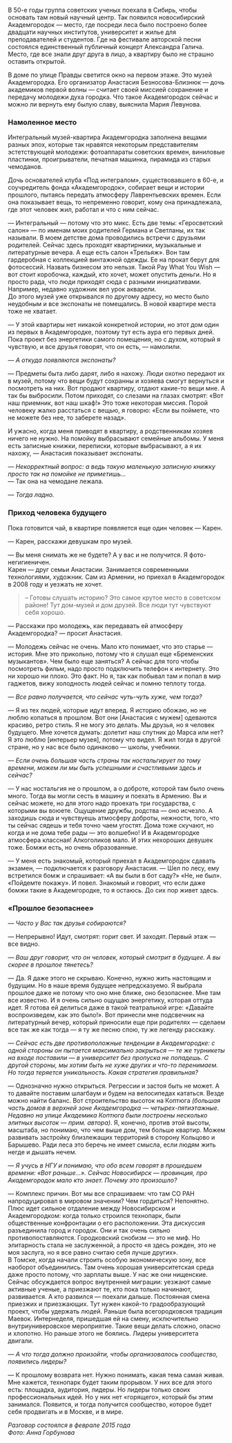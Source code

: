 В 50-е годы группа советских ученых поехала в Сибирь, чтобы основать там новый научный центр. Так появился новосибирский Академгородок — место, где посреди леса было построено более двадцати научных институтов, университет и жилье для преподавателей и студентов. Где на фестивале авторской песни состоялся единственный публичный концерт Александра Галича. Место, где все знали друг друга в лицо, а квартиру было не страшно оставить открытой.

В доме по улице Правды светится окно на первом этаже. Это музей Академгородка. Его организатор Анастасия Безносова-Близнюк — дочь академиков первой волны — считает своей миссией сохранение и передачу молодежи духа городка. Что такое Академгородок сейчас и можно ли вернуть ему былую славу, выяснила Мария Левунова.

### Намоленное место

Интегральный музей-квартира Академгородка заполнена вещами разных эпох, которые так нравятся некоторым представителям эстетствующей молодежи: фотоаппараты советских времен, виниловые пластинки, проигрыватели, печатная машинка, пирамида из старых чемоданов.

Дочь основателей клуба «Под интегралом», существовавшего в 60-е, и соучредитель фонда «Академгородок», собирает вещи и истории прошлого, пытаясь передать атмосферу Лаврентьевских времен. Если она показывает вещь, то непременно говорит, кому она принадлежала, где этот человек жил, работал и что с ним сейчас.

— Интегральный — потому что это микс. Есть две темы: «Геросветский салон» — по именам моих родителей Германа и Светланы, их так называли. В моем детстве дома проводились встречи с друзьями родителей. Сейчас здесь проходят квартирники, музыкальные и литературные вечера. А еще есть салон «Трельяж». Вон там гардеробная с коллекцией винтажной одежды. Ее на прокат берут для фотосессий. Назвать бизнесом это нельзя. Такой Pay What You Wish — вот стоит коробочка, каждый, кто хочет, может опустить деньги. Но я просто рада, что люди приходят сюда с разными инициативами. Например, недавно художник вел урок акварели.  
До этого музей уже открывался по другому адресу, но место было неудобным и все экспонаты не помещались. В новой квартире места тоже не хватает.

— У этой квартиры нет никакой конкретной истории, но этот дом один из первых в Академгородке, поэтому тут есть аура его первых дней. Пока проект без энергетики самого помещения, но с духом, который я чувствую, и все друзья говорят, что он есть, — намолили.

_— А откуда появляются экспонаты?_

— Предметы быта либо дарят, либо я нахожу. Люди охотно передают их в музей, потому что вещи будут сохранны и хозяева смогут вернуться и посмотреть на них. Вот продают квартиру, отдают какие-то вещи мне. А так бы выбросили. Потом приходят, со слезами на глазах смотрят: «Вот наш приемник, вот наш шкаф!» Это тоже некоторая миссия. Порой человеку жалко расстаться с вещью, я говорю: «Если вы поймете, что не можете без нее, то заберете назад».

И ужасно, когда меня приводят в квартиру, а родственникам хозяев ничего не нужно. На помойку выбрасывают семейные альбомы. У меня есть записные книжки, переписки, которые выбрасывают, а я их нахожу, — Анастасия показывает экспонаты.

_— Некорректный вопрос: а ведь такую маленькую записную книжку просто так на помойке не приметишь..._  
— Так она на чемодане лежала.

_— Тогда ладно._

### Приход человека будущего

Пока готовится чай, в квартире появляется еще один человек — Карен.

— Карен, расскажи девушкам про музей.

— Вы меня снимать же не будете? А у вас и не получится. Я фото-негигиеничен.  
Карен — друг семьи Анастасии. Занимается современными технологиями, художник. Сам из Армении, но приехал в Академгородок в 2008 году и уезжать не хочет.

> – Готовы слушать историю? Это самое крутое место в советском районе! Тут дом-музей и дом друзей. Все люди тут чувствуют себя хорошо.

— Расскажи про молодежь, как передавать ей атмосферу Академгородка? — просит Анастасия.

— Молодежь сейчас не очень. Мало кто понимает, что это старье — история. Мне это прикольно, потому что я слушал еще «Бременских музыкантов». Чем было еще заняться? А сейчас для того чтобы посмотреть фильм, надо просто подключить телефон к интернету. Это ни хорошо ни плохо. Это факт. Но я, так как побывал там и попал в мир гаджетов, вижу холодность людей сейчас и помню теплоту тогда.

_— Все равно получается, что сейчас чуть-чуть хуже, чем тогда?_

— Я из тех людей, которые идут вперед. Я историю обожаю, но не люблю копаться в прошлом. Вот они [Анастасия с мужем] одеваются красиво, ретро стиль. Я не могу это делать. Мы друзья, но я человек будущего. Мне хочется думать: долетит наш спутник до Марса или нет? Я это люблю [интерьер музея], потому что видел. Я жил тогда в другой стране, но у нас все было одинаково — школы, учебники.

_— Если очень большая часть страны так ностальгирует по тому времени, можем ли мы быть успешными и счастливыми здесь и сейчас?_

— У нас ностальгия не о прошлом, а о доброте, которой там было очень много. Тогда вы могли сесть в машину и поехать в Армению. Вы и сейчас можете, но для этого надо проехать три государства, с которыми вы воюете. Ощущение дружбы, родства — оно исчезло. А заходишь сюда и чувствуешь атмосферу доброты, нежности, того, что ты сейчас сядешь и тебя точно чаем угостят. Дома тоже скучают, но когда и не дома тебе рады — это волшебно! И в Академгородке  
атмосфера классная! Алкоголиков мало. И этих нехороших девушек тоже. Бомжи есть, но очень образованные.

— У меня есть знакомый, который приехал в Академгородок сдавать экзамен, — подключается к разговору Анастасия. — Шел по лесу, ему встретился бомж и спрашивает: «А вы были в бот саду?» «Не, не был». «Пойдемте покажу». И повел. Знакомый и говорит, что если даже бомжи такие в Академгородке, то я остаюсь. До сих пор живет здесь.

### «Прошлое безопаснее»

_— Часто у Вас так друзья собираются?_

— Непрерывно! Идут, смотрят: горит свет. И заходят. Первый этаж — все видно.

_— Ваш друг говорит, что он человек, который смотрит в будущее. А вы скорее в прошлое тянетесь?_

— Да. Я даже этого не скрываю. Конечно, нужно жить настоящим и будущим. Но в наше время будущее непредсказуемо. Я выбрала прошлое даже не потому что оно мне ближе, оно безопаснее. Мне там все известно. И я очень сильно ощущаю энергетику, которая оттуда идет. Я готова ей делиться даже в такой театральной игре: «Давайте воспроизведем, как это было!». Вот принесли мне подсвечник на литературный вечер, который приносили еще при родителях — сделаем все так же как тогда — я ту же песню спою, ту же легенду расскажу.

_— Сейчас есть две противоположные тенденции в Академгородке: с одной стороны он пытается максимально закрыться — те же турникеты на входе поставили — в университет без пропуска не попадешь. С другой стороны, мы хотим быть не хуже других и что-то перенимаем. Но тогда теряется уникальность. Какая стратегия правильная?_

— Однозначно нужно открыться. Регрессии и застоя быть не может. А то давайте поставим шлагбаум и будем на велосипедах кататься. Везде можно найти баланс. Вот строительство высоток на Коптюга _(большая часть домов в верхней зоне Академгородка — четырех-пятиэтажные. Недавно на улице Академика Коптюга были построены несколько элитных высоток — прим. автора)_. Я, конечно, против этой высоты, масштаба, но понимаю, что чем выше дом, тем больше квартир. Можем развивать застройку близлежащих территорий в сторону Кольцово и Барышево. Ради леса это беречь не имеет смысла, если людям жить негде и дышать нечем.

_— Я учусь в НГУ и понимаю, что обо всем говорят в прошедшем времени: «Вот раньше...». Сейчас Новосибирск — провинция, про Академгородок мало кто знает. Почему это произошло?_

— Комплекс причин. Вот мы все спрашиваем: что там СО РАН напродуцировал в мировом значении? Чем гордиться? Непонятно. Плюс идет сильное отдаление между Новосибирском и Академгородком: когда только строился технопарк, были общественные конфронтации о его расположении. Эта дискуссия разъединила город и городок. Они и так очень сильно противопоставляются. Городковский снобизм — это не миф. Но элитарность стала не заслуженной, а просто «я здесь рожден, это не моя заслуга, но я все равно считаю себя лучше других».  
В Томске, когда начали строить особую экономическую зону, все наоборот объединились. Там очень хорошая университетская среда даже просто потому, что зарплаты выше. У нас же они нищенские. Сейчас обсуждается вопрос внутренней миграции: уезжают самые активные ученые, а приезжают те, кто пока только начинают, развивается. А кто развился — поехали дальше. Постоянная смена приезжих и приезжающих. Тут нужен какой-то градообразующий проект, чтобы удержать людей. Раньше была всегородковскя традиция Маевок. Интернеделя, пришедшая ей на смену, исключительно внутриуниверовское мероприятие. Такие вещи делать сложно, опасно и хлопотно. Но раньше этого не боялись. Лидеры университета двигали.

_— А что тогда должно произойти, чтобы организовалось сообщество, появились лидеры?_

— К прошлому возврата нет. Нужно понимать, какая тема самая живая. Мне кажется, технопарк будет таким прорывом. У них все для этого есть: площадка, аудитория, лидеры. Но лидеры только своих профессиональных идей. Но у них нет «горящего», который бы этим занимался. Появится, и тогда получится сообщество, которое будет себя продвигать и в Москве, и в мире.  


_Разговор состоялся в феврале 2015 года  
Фото: Анна Горбунова_
